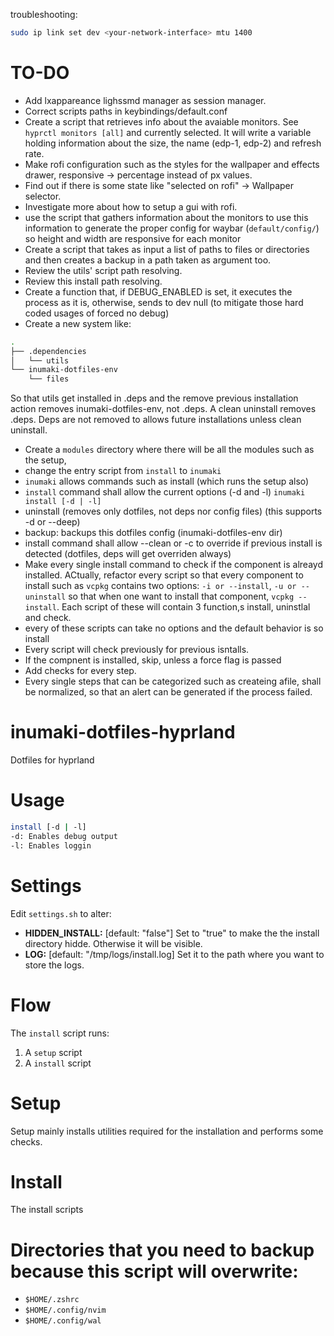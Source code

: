 
troubleshooting:
```bash
sudo ip link set dev <your-network-interface> mtu 1400
```

# TO-DO
- Add lxappareance lighssmd manager as session manager.
- Correct scripts paths in keybindings/default.conf
- Create a script that retrieves info about the avaiable monitors. See `hyprctl monitors [all]` and currently selected. It will write a variable holding information about the size, the name (edp-1, edp-2) and refresh rate. 
- Make rofi configuration such as the styles for the wallpaper and effects drawer, responsive -> percentage instead of px values.
- Find out if there is some state like "selected on rofi" -> Wallpaper selector.
- Investigate more about how to setup a gui with rofi.
- use the script that gathers information about the monitors to use this information to generate the proper config for waybar (`default/config/`) so height and width are responsive for each monitor
- Create a script that takes as input a list of paths to files or directories and then creates a backup in a path taken as argument too.
- Review the utils' script path resolving.
- Review this install path resolving.
- Create a function that, if DEBUG_ENABLED is set, it executes the process as it is, otherwise, sends to dev null (to mitigate those hard coded usages of forced no debug)
- Create a new system like:
```bash
.
├── .dependencies
│   └── utils
└── inumaki-dotfiles-env
    └── files
```
So that utils get installed in .deps and the remove previous installation action removes inumaki-dotfiles-env, not .deps.
A clean uninstall removes .deps. 
Deps are not removed to allows future installations unless clean uninstall.
- Create a `modules` directory where there will be all the modules such as the setup, 
- change the entry script from `install` to `inumaki`
- `inumaki` allows commands such as install (which runs the setup also)
- `install` command shall allow the current options (-d and -l) `inumaki install [-d | -l]`
- uninstall (removes only dotfiles, not deps nor config files) (this supports -d or --deep)
- backup: backups this dotfiles config (inumaki-dotfiles-env dir)
- install command shall allow --clean or -c to override if previous install is detected (dotfiles, deps will get overriden always)
- Make every single install command to check if the component is alreayd installed. ACtually, refactor every script so that every component to install such as `vcpkg` contains two options: `-i or --install`, `-u or --uninstall` so that when one want to install that component, `vcpkg --install`. Each script of these will contain 3 function,s install, uninstlal and check. 
- every of these scripts can take no options and the default behavior is so install
- Every script will check previously for previous isntalls. 
- If the compnent is installed, skip, unless a force flag is passed
- Add checks for every step.
- Every single steps that can be categorized such as createing afile, shall be normalized, so that an alert can be generated if the process failed.




# inumaki-dotfiles-hyprland
Dotfiles for hyprland

# Usage
```bash
install [-d | -l]
-d: Enables debug output
-l: Enables loggin
```
# Settings

Edit `settings.sh` to alter:
- **HIDDEN_INSTALL:** [default: "false"] Set to "true" to make the the install directory hidde. Otherwise it will be visible.
- **LOG:** [default: "/tmp/logs/install.log] Set it to the path where you want to store the logs.

# Flow
The `install` script runs:
1. A `setup` script
2. A `install` script 

# Setup
Setup mainly installs utilities required for the installation and performs some checks.

# Install
The install scripts 

# Directories that you need to backup because this script will overwrite:
- `$HOME/.zshrc`
- `$HOME/.config/nvim`
- `$HOME/.config/wal`

